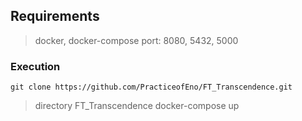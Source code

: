 ## Requirements

> docker, docker-compose
> port: 8080, 5432, 5000

### Execution

    git clone https://github.com/PracticeofEno/FT_Transcendence.git
>directory FT_Transcendence
    docker-compose up
